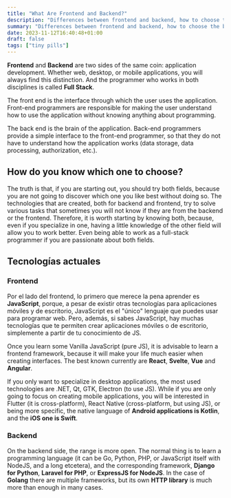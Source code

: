 ```yaml
---
title: "What Are Frontend and Backend?"
description: "Differences between frontend and backend, how to choose the best one, and how to work with them."
summary: "Differences between frontend and backend, how to choose the best one, and how to work with them."
date: 2023-11-12T16:40:48+01:00
draft: false
tags: ["tiny pills"]
---
```


**Frontend** and **Backend** are two sides of the same coin: application development. Whether web, desktop, or mobile applications, you will always find this distinction. And the programmer who works in both disciplines is called **Full Stack**.

The front end is the interface through which the user uses the application. Front-end programmers are responsible for making the user understand how to use the application without knowing anything about programming.

The back end is the brain of the application. Back-end programmers provide a simple interface to the front-end programmer, so that they do not have to understand how the application works (data storage, data processing, authorization, etc.).

## How do you know which one to choose?

The truth is that, if you are starting out, you should try both fields, because you are not going to discover which one you like best without doing so. The technologies that are created, both for backend and frontend, try to solve various tasks that sometimes you will not know if they are from the backend or the frontend. Therefore, it is worth starting by knowing both, because, even if you specialize in one, having a little knowledge of the other field will allow you to work better. Even being able to work as a full-stack programmer if you are passionate about both fields.

## Tecnologías actuales

### Frontend

Por el lado del frontend, lo primero que merece la pena aprender es **JavaScript**, porque, a pesar de existir otras tecnologías para aplicaciones móviles y de escritorio, JavaScript es el "único" lenguaje que puedes usar para programar web. Pero, además, si sabes JavaScript, hay muchas tecnologías que te permiten crear aplicaciones móviles o de escritorio, simplemente a partir de tu conocimiento de JS.

Once you learn some Vanilla JavaScript (pure JS), it is advisable to learn a frontend framework, because it will make your life much easier when creating interfaces. The best known currently are **React**, **Svelte**, **Vue** and **Angular**.

If you only want to specialize in desktop applications, the most used technologies are .NET, Qt, GTK, Electron (to use JS). While if you are only going to focus on creating mobile applications, you will be interested in Flutter (it is cross-platform), React Native (cross-platform, but using JS), or being more specific, the native language of **Android applications is Kotlin**, and the **iOS one is Swift**.

### Backend

On the backend side, the range is more open. The normal thing is to learn a programming language (it can be Go, Python, PHP, or JavaScript itself with NodeJS, and a long etcetera), and the corresponding framework, **Django for Python**, **Laravel for PHP**, or **ExpressJS for NodeJS**. In the case of **Golang** there are multiple frameworks, but its own **HTTP library** is much more than enough in many cases.
